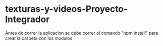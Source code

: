 # texturas-y-videos-Proyecto-Integrador

Antes de correr la aplicacion se debe correr el comando "npm install" para crear la carpeta con los modulos

